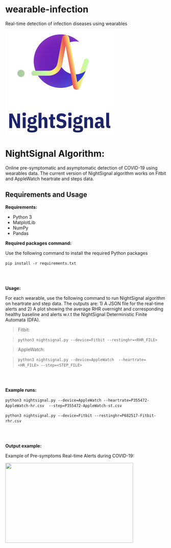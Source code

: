# wearable-infection
Real-time detection of infection diseases using wearables



<img src="images/NightSignal_Icon.png" width="341" height="326">

# NightSignal Algorithm:
Online pre-symptomatic and asymptomatic detection of COVID-19 using wearables data. The current version of NightSignal algorithm works on Fitbit and AppleWatch heartrate and steps data.

## Requirements and Usage

**Requirements:**
- Python 3
- MatplotLib
- NumPy
- Pandas

**Required packages command:**

Use the following command to install the required Python packages

  ```pip install -r requirements.txt```

<br/>
<br/>

**Usage:**

  For each wearable, use the following command to run NightSignal algorithm on heartrate and step data. The outputs are: 1) A JSON file for the real-time alerts and 2) A plot showing the average RHR overnight and corresponding healthy baseline and alerts w.r.t the NightSignal Deterministic Finite Automata (DFA).    

> Fitbit:

> ``` python3 nightsignal.py --device=Fitbit --restinghr=<RHR_FILE> ```

> AppleWatch:

> ``` python3 nightsignal.py --device=AppleWatch  --heartrate=<HR_FILE> --step=<STEP_FILE> ```

<br/>
<br/>

**Example runs:**

`python3 nightsignal.py --device=AppleWatch --heartrate=P355472-AppleWatch-hr.csv  --step=P355472-AppleWatch-st.csv`

`python3 nightsignal.py --device=Fitbit --restinghr=P682517-Fitbit-rhr.csv`

<br/>
<br/>

**Output example:**

Example of Pre-symptoms Real-time Alerts during COVID-19:  

<img src="images/sample_output.png" width="400" height="250">
